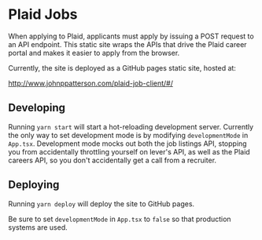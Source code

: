 # Plaid Jobs

When applying to Plaid, applicants must apply by issuing a POST request to an API endpoint. This static site wraps the APIs that drive the Plaid career portal and makes it easier to apply from the browser.

Currently, the site is deployed as a GitHub pages static site, hosted at:

http://www.johnppatterson.com/plaid-job-client/#/

## Developing

Running `yarn start` will start a hot-reloading development server.
Currently the only way to set development mode is by modifying `developmentMode` in `App.tsx`. Development mode mocks out both the job listings API, stopping you from accidentally throttling yourself on lever's API, as well as the Plaid careers API, so you don't accidentally get a call from a recruiter.

## Deploying

Running `yarn deploy` will deploy the site to GitHub pages.

Be sure to set `developmentMode` in `App.tsx` to `false` so that production systems are used.